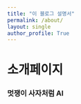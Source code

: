 ```yaml
---
title: "이 블로그 설명서"
permalink: /about/
layout: single
author_profile: True
---
```


# 소개페이지

### 멋쟁이 사자처럼 AI